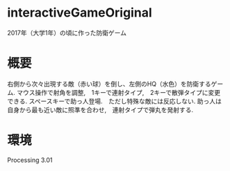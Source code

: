 # interactiveGameOriginal
2017年（大学1年）の頃に作った防衛ゲーム

# 概要
右側から次々出現する敵（赤い球）を倒し、左側のHQ（水色）を防衛するゲーム.
マウス操作で射角を調整,　1キーで連射タイプ,　2キーで散弾タイプに変更できる.
スペースキーで助っ人登場.　ただし特殊な敵には反応しない.
助っ人は自身から最も近い敵に照準を合わせ,　連射タイプで弾丸を発射する.

# 環境
Processing 3.01

